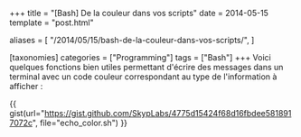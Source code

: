 +++
title = "[Bash] De la couleur dans vos scripts"
date = 2014-05-15
template = "post.html"

aliases = [
  "/2014/05/15/bash-de-la-couleur-dans-vos-scripts/",
]

[taxonomies]
categories = ["Programming"]
tags = ["Bash"]
+++
Voici quelques fonctions bien utiles permettant d'écrire des messages dans un
terminal avec un code couleur correspondant au type de l'information à afficher
:

{{ gist(url="https://gist.github.com/SkypLabs/4775d15424f68d16fbdee5818917072c",
file="echo_color.sh") }}
